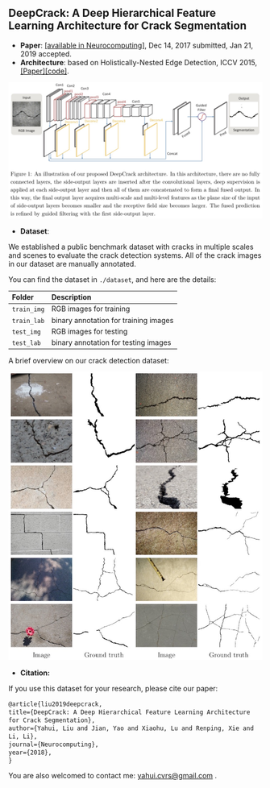 ## DeepCrack: A Deep Hierarchical Feature Learning Architecture for Crack Segmentation

 - **Paper**: [[available in Neurocomputing]](https://www.sciencedirect.com/science/article/pii/S0925231219300566), Dec 14, 2017 submitted, Jan 21, 2019 accepted.
 - **Architecture**: based on Holistically-Nested Edge Detection, ICCV 2015, [[Paper]](https://arxiv.org/abs/1504.06375)[[code]](https://github.com/s9xie/hed).

![](./figures/architecture.jpg)

 - **Dataset**:

We established a public benchmark dataset with cracks in multiple scales and scenes to evaluate the crack detection systems. All of the crack images in our dataset are manually annotated.

You can find the dataset in `./dataset`, and here are the details:

|Folder|Description|
|:----|:-----|
|`train_img`|RGB images for training|
|`train_lab`|binary annotation for training images|
|`test_img`|RGB images for testing|
|`test_lab`|binary annotation for testing images|

A brief overview on our crack detection dataset:

![](./figures/dataset-overview.jpg)

 - **Citation:**

If you use this dataset for your research, please cite our paper:


```
@article{liu2019deepcrack,
title={DeepCrack: A Deep Hierarchical Feature Learning Architecture for Crack Segmentation},
author={Yahui, Liu and Jian, Yao and Xiaohu, Lu and Renping, Xie and Li, Li},
journal={Neurocomputing},
year={2018},
}
```

You are also welcomed to contact me: yahui.cvrs@gmail.com .